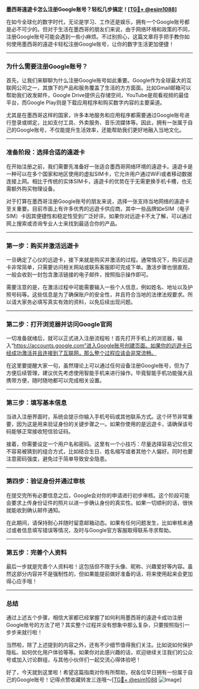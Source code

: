 **墨西哥遠遊卡怎么注册Google账号？轻松几步搞定！[[TG💪+ @esim1088](https://t.me/s/esim1088)]**

在如今全球化的数字时代，无论是学习、工作还是娱乐，拥有一个Google账号都是必不可少的。但对于生活在墨西哥的朋友们来说，由于网络环境和政策的不同，注册Google账号可能会遇到一些小麻烦。不过别担心，这篇文章将手把手教你如何使用墨西哥的遠遊卡轻松注册Google账号，让你的数字生活更加便捷！

---

### **为什么需要注册Google账号？**

首先，让我们来聊聊为什么注册Google账号如此重要。Google作为全球最大的互联网公司之一，其旗下的产品和服务覆盖了生活的方方面面。比如Gmail邮箱可以帮助我们收发邮件，Google Drive提供云存储空间，YouTube是观看视频的最佳平台，而Google Play则是下载应用程序和购买数字内容的主要渠道。

尤其是在墨西哥这样的国家，许多本地服务和应用程序都需要通过Google账号进行登录或绑定，比如支付工具、外卖服务、音乐流媒体等。因此，拥有一张属于自己的Google账号，不仅能提升生活效率，还能帮助我们更好地融入当地文化。

---

### **准备阶段：选择合适的遠遊卡**

在开始注册之前，我们需要先准备好一张适合墨西哥网络环境的遠遊卡。遠遊卡是一种可以在多个国家和地区使用的虚拟SIM卡，它允许用户通过WiFi或者移动数据连接上网。相比于传统的实体SIM卡，遠遊卡的优势在于无需更换手机卡槽，也无需额外购买物理设备。

对于打算在墨西哥注册Google账号的朋友来说，选择一张支持当地网络的遠遊卡至关重要。目前市面上有许多优秀的远遊卡供应商，其中一些品牌如eSIM（电子SIM）卡因其便捷性和稳定性受到广泛好评。如果你对远遊卡不太了解，可以通过网上搜索或咨询专业人士来找到最适合你的产品。

---

### **第一步：购买并激活远遊卡**

一旦确定了心仪的远遊卡，接下来就是购买并激活的过程。通常情况下，购买远遊卡非常简单，只需要访问相关网站或联系客服即可完成下单。激活步骤也很直观，一般会收到一封包含激活链接的电子邮件，按照指示操作即可。

需要注意的是，在激活过程中可能需要输入一些个人信息，例如姓名、地址以及护照号码等。这些信息是为了确保账户的安全性，并且符合当地的法律法规要求。所以请大家务必填写真实有效的资料，以免后续出现问题。

---

### **第二步：打开浏览器并访问Google官网**

一切准备就绪后，就可以正式进入注册流程啦！首先打开手机上的浏览器，输入“https://accounts.google.com”进入Google账号创建页面。如果你的远遊卡已经成功激活并且连接到了互联网，那么整个过程应该会非常流畅。

在这里要提醒大家一句，虽然理论上可以通过任何设备注册Google账号，但为了方便后续管理，建议优先考虑使用智能手机来进行操作。毕竟智能手机功能强大且携带方便，随时随地都可以完成相关设置。

---

### **第三步：填写基本信息**

当进入注册界面时，系统会提示你输入手机号码或其他联系方式。这个环节非常重要，因为这是用来验证身份的关键步骤之一。如果你使用的是远遊卡，请确保该号码能够正常接收短信验证码。

接着，你需要设定一个用户名和密码。这里有一个小技巧：尽量选择容易记忆但又不容易被猜到的组合方式，比如结合生日、姓名缩写或者其他个人偏好。同时也要注意密码强度，避免过于简单导致安全隐患。

---

### **第四步：验证身份并通过审核**

在提交完所有必要信息之后，Google会对你的申请进行初步审核。这个阶段可能会要求上传身份证件的照片以进一步确认身份的真实性。如果一切顺利的话，很快就能收到确认邮件通知。

在此期间，请保持耐心并随时留意邮箱动态。如果有任何问题发生，比如审核未通过或者信息填写错误等情况，及时与Google官方客服取得联系寻求帮助。

---

### **第五步：完善个人资料**

最后一步就是完善个人资料啦！这包括但不限于头像、昵称、兴趣爱好等内容。虽然这部分内容并不是强制性的，但如果能提前做好准备的话，将来使用起来会更加得心应手哦！

---

### **总结**

通过上述五个步骤，相信大家都已经掌握了如何利用墨西哥的遠遊卡成功注册Google账号的方法了吧？其实整个过程并没有想象中那么复杂，只要按照指引一步步来就行啦！

当然啦，除了上述提到的内容之外，还有不少细节值得我们关注。比如说如何保护隐私、如何优化用户体验等等。如果你对此感兴趣的话，欢迎继续关注我们的公众号或加入讨论群组，与其他小伙伴们一起交流心得体验吧！

好了，今天就到这里啦！希望这篇指南对你有所帮助，祝各位早日拥有一份属于自己的Google账号！记得点赞收藏转发三连哦～[[TG💪+ @esim1088](https://t.me/s/esim1088) ![Image](https://i.postimg.cc/4NQfJmqS/Snipaste-2025-05-13-00-14-12.png)]